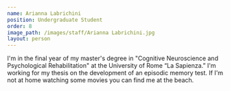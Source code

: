 ```yaml
---
name: Arianna Labrichini
position: Undergraduate Student
order: 8
image_path: /images/staff/Arianna Labrichini.jpg
layout: person
---
```

I'm in the final year of my master's degree in "Cognitive Neuroscience and Psychological Rehabilitation" at the University of Rome “La Sapienza.” I'm working for my thesis on the development of an episodic memory test. If I'm not at home watching some movies you can find me at the beach.
